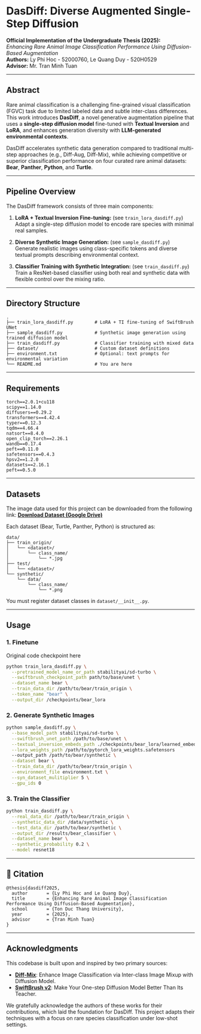 # DasDiff: Diverse Augmented Single-Step Diffusion

**Official Implementation of the Undergraduate Thesis (2025):**  
*Enhancing Rare Animal Image Classification Performance Using Diffusion-Based Augmentation*  
**Authors:** Ly Phi Hoc - 52000760, Le Quang Duy - 520H0529  
**Advisor:** Mr. Tran Minh Tuan

---

## Abstract

Rare animal classification is a challenging fine-grained visual classification (FGVC) task due to limited labeled data and subtle inter-class differences. This work introduces **DasDiff**, a novel generative augmentation pipeline that uses a **single-step diffusion model** fine-tuned with **Textual Inversion** and **LoRA**, and enhances generation diversity with **LLM-generated environmental contexts**.

DasDiff accelerates synthetic data generation compared to traditional multi-step approaches (e.g., Diff-Aug, Diff-Mix), while achieving competitive or superior classification performance on four curated rare animal datasets: **Bear**, **Panther**, **Python**, and **Turtle**.

---

## Pipeline Overview

The DasDiff framework consists of three main components:

1. **LoRA + Textual Inversion Fine-tuning:** (see `train_lora_dasdiff.py`)  
   Adapt a single-step diffusion model to encode rare species with minimal real samples.

2. **Diverse Synthetic Image Generation:** (see `sample_dasdiff.py`)  
   Generate realistic images using class-specific tokens and diverse textual prompts describing environmental context.

3. **Classifier Training with Synthetic Integration:** (see `train_dasdiff.py`)  
   Train a ResNet-based classifier using both real and synthetic data with flexible control over the mixing ratio.

---

## Directory Structure

```
.
├── train_lora_dasdiff.py        # LoRA + TI fine-tuning of SwiftBrush UNet
├── sample_dasdiff.py            # Synthetic image generation using trained diffusion model
├── train_dasdiff.py             # Classifier training with mixed data
├── dataset/                     # Custom dataset definitions
├── environment.txt              # Optional: text prompts for environmental variation
└── README.md                    # You are here
```

---

## Requirements
```
torch==2.0.1+cu118
scipy==1.14.0
diffusers==0.29.2
transformers==4.42.4
typer==0.12.3
tqdm==4.66.4
natsort==8.4.0
open_clip_torch==2.26.1
wandb==0.17.4
peft==0.11.0
safetensors==0.4.3
hpsv2==1.2.0
datasets==2.16.1 
peft==0.5.0
```

---


## Datasets
The image data used for this project can be downloaded from the following link: 
[**Download Dataset (Google Drive)**](https://drive.google.com/file/d/1C2vdiTQOpMqZ4GXig2SKO8rE0rdJo8_B/view?usp=sharing)

Each dataset (Bear, Turtle, Panther, Python) is structured as:

```
data/
├── train_origin/
│   └── <dataset>/
│       └── class_name/
│           └── *.jpg
├── test/
│   └── <dataset>/
└── synthetic/
    └── data/
        └── class_name/
            └── *.png
```

You must register dataset classes in `dataset/__init__.py`.

---

## Usage

### 1. Finetune 

Original code checkpoint here

```bash
python train_lora_dasdiff.py \
  --pretrained_model_name_or_path stabilityai/sd-turbo \
  --swiftbrush_checkpoint_path path/to/base/unet \
  --dataset_name bear \
  --train_data_dir /path/to/bear/train_origin \
  --token_name "bear" \
  --output_dir /checkpoints/bear_lora
```

### 2. Generate Synthetic Images

```bash
python sample_dasdiff.py \
  --base_model_path stabilityai/sd-turbo \
  --swiftbrush_unet_path /path/to/base/unet \
  --textual_inversion_embeds_path ./checkpoints/bear_lora/learned_embeds.bin \
  --lora_weights_path /path/to/pytorch_lora_weights.safetensors
  --output_path /path/to/bear/synthetic \
  --dataset bear \
  --train_data_dir /path/to/bear/train_origin \
  --environment_file environment.txt \
  --syn_dataset_mulitiplier 5 \
  --gpu_ids 0
```

### 3. Train the Classifier

```bash
python train_dasdiff.py \
  --real_data_dir /path/to/bear/train_origin \
  --synthetic_data_dir /data/synthetic \
  --test_data_dir /path/to/bear/synthetic \
  --output_dir /results/bear_classifier \
  --dataset_name bear \
  --synthetic_probability 0.2 \
  --model resnet18
```
---

## 🔮 Citation
```
@thesis{dasdiff2025,
  author       = {Ly Phi Hoc and Le Quang Duy},
  title        = {Enhancing Rare Animal Image Classification Performance Using Diffusion-Based Augmentation},
  school       = {Ton Duc Thang University},
  year         = {2025},
  advisor      = {Tran Minh Tuan}
}
```

---

## Acknowledgments

This codebase is built upon and inspired by two primary sources:

- [**Diff-Mix**](https://github.com/Zhicaiwww/Diff-Mix): Enhance Image Classification via Inter-class Image Mixup with Diffusion Model.
- [**SwiftBrush v2**](https://github.com/VinAIResearch/SwiftBrushV2):  Make Your One-step Diffusion Model Better Than Its Teacher.

We gratefully acknowledge the authors of these works for their contributions, which laid the foundation for DasDiff. This project adapts their techniques with a focus on rare species classification under low-shot settings.